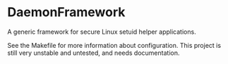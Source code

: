 # DaemonFramework
  A generic framework for secure Linux setuid helper applications.

See the Makefile for more information about configuration. This project is still very unstable and untested, and needs documentation.

